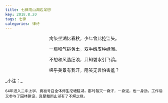 ```yaml
---
title: 七律雨山湖边呆想
key: 2018.8.20
tags: 七律
categories: 律诗
---
```


<p align="center">疴染坐湖忆春秋，少年曾此挖洼头。
</p>
<p align="center">一肩稚气挑黄土，双手嫩皮种绿洲。
</p>
<p align="center">不想和风造细浪，只知碧水引飞鸥。
</p>
<p align="center">嗟乎美景有我汗，隐笑无言怕害羞？
</p>
_小注：_

```
64年进入二中上学，竟被号召全体师生挖塘建湖。那时每天一身汗，一身泥，也一身劲，工作后又参与了园林建设，真是和雨山湖有了不解之缘。
```